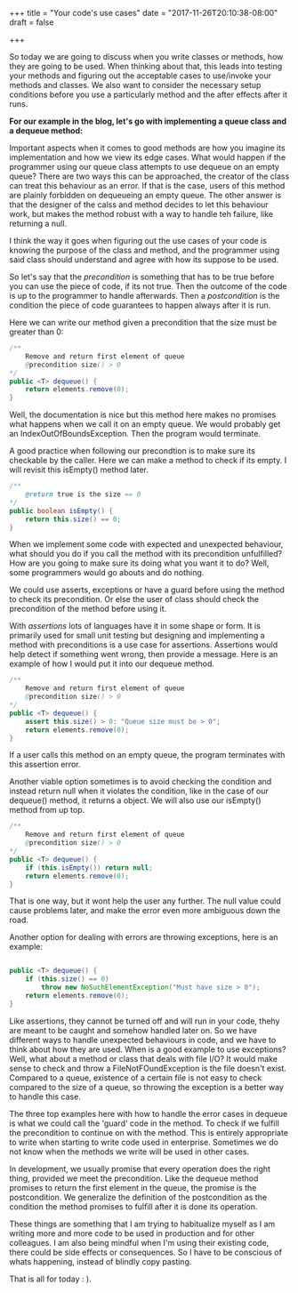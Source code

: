 +++
title = "Your code's use cases"
date = "2017-11-26T20:10:38-08:00"
draft = false

+++

So today we are going to discuss when you write classes or methods, how they are going to be used. When thinking about that, this leads into testing your methods and figuring out the acceptable cases to use/invoke your methods and classes. We also want to consider the necessary setup conditions before you use a particularly method and the after effects after it runs.

**For our example in the blog, let's go with implementing a queue class and a dequeue method:**

Important aspects when it comes to good methods are how you imagine its implementation and how we view its edge cases. What would happen if the programmer using our queue class attempts to use dequeue on an empty queue? There are two ways this can be approached, the creator of the class can treat this behaviour as an error. If that is the case, users of this method are plainly forbidden on dequeueing an empty queue. The other answer is that the designer of the calss and method decides to let this behaviour work, but makes the method robust with a way to handle teh failure, like returning a null.

I think the way it goes when figuring out the use cases of your code is knowing the purpose of the class and method, and the programmer using said class should understand and agree with how its suppose to be used.

So let's say that the _precondition_ is something that has to be true before you can use the piece of code, if its not true. Then the outcome of the code is up to the programmer to handle afterwards. Then a _postcondition_ is the condition the piece of code guarantees to happen always after it is run.

Here we can write our method given a precondition that the size must be greater than 0:

```java
/**
	Remove and return first element of queue
	@precondition size() > 0
*/
public <T> dequeue() {
	return elements.remove(0);
}
```

Well, the documentation is nice but this method here makes no promises what happens when we call it on an empty queue. We would probably get an IndexOutOfBoundsException. Then the program would terminate.

A good practice when following our precondtion is to make sure its checkable by the caller. Here we can make a method to check if its empty. I will revisit this isEmpty() method later.

```java
/**
	@return true is the size == 0
*/
public boolean isEmpty() {
	return this.size() == 0;
}
```

When we implement some code with expected and unexpected behaviour, what should you do if you call the method with its precondition unfulfilled? How are you going to make sure its doing what you want it to do? Well, some programmers would go abouts and do nothing. 

We could use asserts, exceptions or have a guard before using the method to check its precondition. Or else the user of class should check the precondition of the method before using it.

With *assertions* lots of languages have it in some shape or form. It is primarily used for small unit testing but designing and implementing a method with preconditions is a use case for assertions. Assertions would help detect if something went wrong, then provide a message. Here is an example of how I would put it into our dequeue method.

```java
/**
	Remove and return first element of queue
	@precondition size() > 0
*/
public <T> dequeue() {
	assert this.size() > 0: "Queue size must be > 0";
	return elements.remove(0);
}
```

If a user calls this method on an empty queue, the program terminates with this assertion error.

Another viable option sometimes is to avoid checking the condition and instead return null when it violates the condition, like in the case of our dequeue() method, it returns a object. We will also use our isEmpty() method from up top.

```java
/**
	Remove and return first element of queue
	@precondition size() > 0
*/
public <T> dequeue() {
	if (this.isEmpty()) return null;
	return elements.remove(0);
}
```

That is one way, but it wont help the user any further. The null value could cause problems later, and make the error even more ambiguous down the road.

Another option for dealing with errors are throwing exceptions, here is an example:

```java

public <T> dequeue() {
	if (this.size() == 0) 
		throw new NoSuchElementException("Must have size > 0");
	return elements.remove(0);
}
```

Like assertions, they cannot be turned off and will run in your code, thehy are meant to be caught and somehow handled later on. So we have different ways to handle unexpected behaviours in code, and we have to think about how they are used. When is a good example to use exceptions? Well, what about a method or class that deals with file I/O? It would make sense to check and throw a FileNotFOundException is the file doesn't exist. Compared to a queue, existence of a certain file is not easy to check compared to the size of a queue, so throwing the exception is a better way to handle this case.

The three top examples here with how to handle the error cases in dequeue is what we could call the 'guard' code in the method. To check if we fulfill the precondition to continue on with the method. This is entirely appropriate to write when starting to write code used in enterprise. Sometimes we do not know when the methods we write will be used in other cases.  

In development, we usually promise that every operation does the right thing, provided we meet the precondition. Like the dequeue method promises to return the first element in the queue, the promise is the postcondition. We generalize the definition of the postcondition  as the condition the method promises to fulfill after it is done its operation.

These things are something that I am trying to habitualize myself as I am writing more and more code to be used in production and for other colleagues. I am also being mindful when I'm using their existing code, there could be side effects or consequences. So I have to be conscious of whats happening, instead of blindly copy pasting.

That is all for today : ).